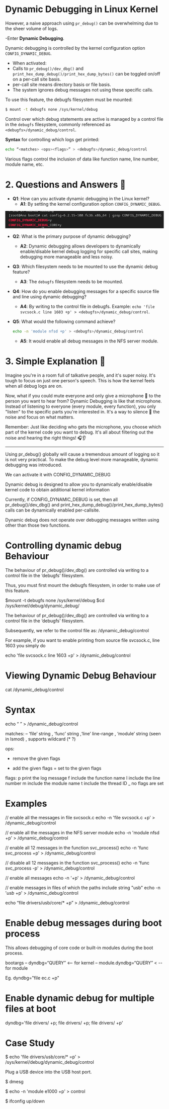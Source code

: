 
# **Dynamic Debugging in Linux Kernel**
 However, a naive approach using `pr_debug()` can be overwhelming due to the sheer volume of logs. 

 -Enter **Dynamic Debugging**.

Dynamic debugging is controlled by the kernel configuration option `CONFIG_DYNAMIC_DEBUG`. 

- When activated:
- Calls to `pr_debug()/dev_dbg()` and `print_hex_dump_debug()/print_hex_dump_bytes()` can be toggled on/off on a per-call site basis.
- per-call site means directory basis or file basis.
- The system ignores debug messages not using these specific calls.

To use this feature, the debugfs filesystem must be mounted:

```bash
$ mount -t debugfs none /sys/kernel/debug
```

Control over which debug statements are active is managed by a control file in the `debugfs` filesystem, commonly referenced as `<debugfs>/dynamic_debug/control`.

**Syntax** for controlling which logs get printed:

```bash
echo “<matches> <ops><flags>” > <debugfs>/dynamic_debug/control
```

Various flags control the inclusion of data like function name, line number, module name, etc.

# **2.  Questions and Answers 💼**

- **Q1**: How can you activate dynamic debugging in the Linux kernel?
  - **A1**: By setting the kernel configuration option `CONFIG_DYNAMIC_DEBUG`.

![](./Screenshot%20from%202023-09-26%2001-21-38.png)

- **Q2**: What is the primary purpose of dynamic debugging?
  - **A2**: Dynamic debugging allows developers to dynamically enable/disable kernel debug logging for specific call sites, making debugging more manageable and less noisy.

- **Q3**: Which filesystem needs to be mounted to use the dynamic debug feature?
  - **A3**: The `debugfs` filesystem needs to be mounted.

- **Q4**: How do you enable debugging messages for a specific source file and line using dynamic debugging?
  - **A4**: By writing to the control file in debugfs. Example: `echo 'file svcsock.c line 1603 +p' > <debugfs>/dynamic_debug/control`.

- **Q5**: What would the following command achieve?
  ```bash
  echo -n 'module nfsd +p' > <debugfs>/dynamic_debug/control
  ```
  - **A5**: It would enable all debug messages in the NFS server module.

# **3. Simple Explanation 🌟**

Imagine you're in a room full of talkative people, and it's super noisy. It's tough to focus on just one person's speech. This is how the kernel feels when all debug logs are on. 

Now, what if you could mute everyone and only give a microphone 🎤 to the person you want to hear from? Dynamic Debugging is like that microphone. Instead of listening to everyone (every module, every function), you only "listen" to the specific parts you're interested in. It's a way to silence 🤫 the noise and focus on what matters.

Remember: Just like deciding who gets the microphone, you choose which part of the kernel code you want to debug. It's all about filtering out the noise and hearing the right things! 🎧👂


----------

Using pr_debug() globally will cause a tremendous amount of logging so it is not very practical. To make the debug level more manageable, dynamic debugging was introduced.

We can activate it with CONFIG_DYNAMIC_DEBUG

Dynamic debug is designed to allow you to dynamically enable/disable kernel code to obtain additional kernel information

Currently, if CONFIG_DYNAMIC_DEBUG is set, then all pr_debug()/dev_dbg() and print_hex_dump_debug()/print_hex_dump_bytes() calls can be dynamically enabled per-callsite.

Dynamic debug does not operate over debugging messages written using other than those two functions.

Controlling dynamic debug Behaviour
===================================

The behaviour of pr_debug()/dev_dbg() are controlled via writing to a control file in the ‘debugfs’ filesystem. 

Thus, you must first mount the debugfs filesystem, in order to make use of this feature.

$mount -t debugfs none /sys/kernel/debug
$cd /sys/kernel/debug/dynamic_debug/

The behaviour of pr_debug()/dev_dbg() are controlled via writing to a control file in the ‘debugfs’ filesystem. 

Subsequently, we refer to the control file as: <debugfs>/dynamic_debug/control

For example, if you want to enable printing from source file svcsock.c, line 1603 you simply do

echo 'file svcsock.c line 1603 +p' > <debugfs>/dynamic_debug/control

Viewing Dynamic Debug Behaviour
===============================

cat <debugfs>/dynamic_debug/control

Syntax
==========

 echo “<matches> <ops><flags>” > <debugfs>/dynamic_debug/control


matches:  – ‘file’ string , ‘func’ string ,‘line’ line-range , ‘module’ string (seen in lsmod) , supports wildcard (* ?)

ops: 
- remove the given flags
+ add the given flags
= set to the given flags

flags:
p print the log message
f include the function name
l include the line number
m include the module name
t include the thread ID
_ no flags are set

Examples
============

// enable all the messages in file svcsock.c
echo -n 'file svcsock.c +p' >  <debugfs>/dynamic_debug/control

// enable all the messages in the NFS server module
echo -n 'module nfsd +p' >   <debugfs>/dynamic_debug/control

// enable all 12 messages in the function svc_process()
echo -n 'func svc_process +p' > <debugfs>/dynamic_debug/control

// disable all 12 messages in the function svc_process()
echo -n 'func svc_process -p' > <debugfs>/dynamic_debug/control

// enable all messages
echo -n '+p' > <debugfs>/dynamic_debug/control

// enable messages in files of which the paths include string "usb"
echo -n '*usb* +p' > <debugfs>/dynamic_debug/control

echo “file drivers/usb/core/* +p” > <debugfs>/dynamic_debug/control

Enable debug messages during boot process
===========================================

This allows debugging of core code or built-in modules during the boot process.

bootargs
– dyndbg=“QUERY” <-- for kernel
– module.dyndbg=“QUERY” < -- for module

Eg. dyndbg="file ec.c +p"

Enable dynamic debug for multiple files at boot
=================================================

dyndbg='file drivers/<filename1> +p; file drivers/<filename2> +p; file drivers/<filename3> +p'

Case Study
===============

$ echo 'file drivers/usb/core/* =p' > /sys/kernel/debug/dynamic_debug/control

Plug a USB device into the USB host port.

$ dmesg


$ echo -n 'module e1000 +p' > control

$ ifconfig <interface> up/down



